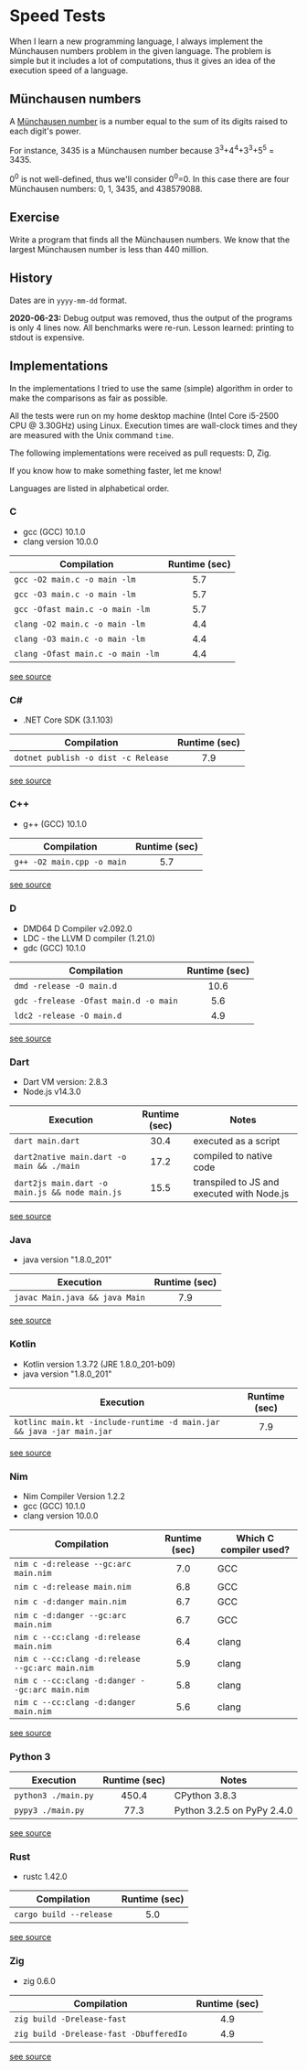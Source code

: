 # Speed Tests

When I learn a new programming language, I always implement the
Münchausen numbers problem in the given language. The problem is
simple but it includes a lot of computations, thus it gives an
idea of the execution speed of a language.

## Münchausen numbers

A [Münchausen number](https://en.wikipedia.org/wiki/Perfect_digit-to-digit_invariant)
is a number equal to the sum of its digits raised to each digit's power.

For instance, 3435 is a Münchausen number because
3<sup>3</sup>+4<sup>4</sup>+3<sup>3</sup>+5<sup>5</sup> = 3435.

0<sup>0</sup> is not well-defined, thus we'll consider 0<sup>0</sup>=0.
In this case there are four Münchausen numbers: 0, 1, 3435, and 438579088.

## Exercise

Write a program that finds all the Münchausen numbers. We know that the largest
Münchausen number is less than 440 million.

## History

Dates are in `yyyy-mm-dd` format.

**2020-06-23:** Debug output was removed, thus the output of the programs is only 4 lines now.
All benchmarks were re-run. Lesson learned: printing to stdout is expensive.

## Implementations

In the implementations I tried to use the same (simple) algorithm in order
to make the comparisons as fair as possible.

All the tests were run on my home desktop machine (Intel Core i5-2500 CPU @ 3.30GHz)
using Linux. Execution times are wall-clock times and they are measured with the
Unix command `time`.

The following implementations were received as pull requests: D, Zig.

If you know how to make something faster, let me know!

Languages are listed in alphabetical order.

### C

* gcc (GCC) 10.1.0
* clang version 10.0.0

|          Compilation              | Runtime (sec) |
|-----------------------------------|:-------------:|
| `gcc -O2 main.c -o main -lm`      |      5.7      |
| `gcc -O3 main.c -o main -lm`      |      5.7      |
| `gcc -Ofast main.c -o main -lm`   |      5.7      |
| `clang -O2 main.c -o main -lm`    |      4.4      |
| `clang -O3 main.c -o main -lm`    |      4.4      |
| `clang -Ofast main.c -o main -lm` |      4.4      |

[see source](c)


### C#

* .NET Core SDK (3.1.103)

|          Compilation                  | Runtime (sec) |
|---------------------------------------|:-------------:|
| `dotnet publish -o dist -c Release`   |      7.9      |

[see source](cs)


### C++

* g++ (GCC) 10.1.0

|          Compilation         | Runtime (sec) |
|------------------------------|:-------------:|
| `g++ -O2 main.cpp -o main`   |      5.7      |

[see source](cpp)


### D

* DMD64 D Compiler v2.092.0
* LDC - the LLVM D compiler (1.21.0)
* gdc (GCC) 10.1.0

|          Compilation                   | Runtime (sec) |
|----------------------------------------|:-------------:|
| `dmd -release -O main.d`               |     10.6      |
| `gdc -frelease -Ofast main.d -o main`  |      5.6      |
| `ldc2 -release -O main.d`              |      4.9      |

[see source](d)


### Dart

* Dart VM version: 2.8.3
* Node.js v14.3.0

| Execution                                      | Runtime (sec) |                    Notes                   |
|------------------------------------------------|:-------------:|--------------------------------------------|
| `dart main.dart`                               |    30.4       | executed as a script                       |
| `dart2native main.dart -o main && ./main`      |    17.2       | compiled to native code                    |
| `dart2js main.dart -o main.js && node main.js` |    15.5       | transpiled to JS and executed with Node.js |

[see source](dart)


### Java

* java version "1.8.0_201"

|          Execution                     | Runtime (sec) |
|----------------------------------------|:-------------:|
| `javac Main.java && java Main`         |      7.9      |

[see source](java)


### Kotlin

* Kotlin version 1.3.72 (JRE 1.8.0_201-b09)
* java version "1.8.0_201"

|                                Execution                                 | Runtime (sec) |
|--------------------------------------------------------------------------|:-------------:|
| `kotlinc main.kt -include-runtime -d main.jar && java -jar main.jar`     |      7.9      |

[see source](kotlin)


### Nim

* Nim Compiler Version 1.2.2
* gcc (GCC) 10.1.0
* clang version 10.0.0

| Compilation                                     | Runtime (sec)  | Which C compiler used? |
|-------------------------------------------------|:--------------:|------------------------|
| `nim c -d:release --gc:arc main.nim`            |      7.0       | GCC                    |
| `nim c -d:release main.nim`                     |      6.8       | GCC                    |
| `nim c -d:danger main.nim`                      |      6.7       | GCC                    |
| `nim c -d:danger --gc:arc main.nim`             |      6.7       | GCC                    |
| `nim c --cc:clang -d:release main.nim`          |      6.4       | clang                  |
| `nim c --cc:clang -d:release --gc:arc main.nim` |      5.9       | clang                  |
| `nim c --cc:clang -d:danger --gc:arc main.nim`  |      5.8       | clang                  |
| `nim c --cc:clang -d:danger main.nim`           |      5.6       | clang                  |

[see source](nim)


### Python 3

| Execution                          | Runtime (sec)  |            Notes           |
|------------------------------------|:--------------:|----------------------------|
| `python3 ./main.py`                |    450.4       | CPython 3.8.3              |
| `pypy3 ./main.py`                  |     77.3       | Python 3.2.5 on PyPy 2.4.0 |

[see source](python3)


### Rust

* rustc 1.42.0

|          Compilation         | Runtime (sec) |
|------------------------------|:-------------:|
| `cargo build --release`      |      5.0      |

[see source](rust)


### Zig

* zig 0.6.0

|          Compilation                      | Runtime (sec) |
|-------------------------------------------|:-------------:|
| `zig build -Drelease-fast`                |      4.9      |
| `zig build -Drelease-fast -DbufferedIo`   |      4.9      |

[see source](zig)
